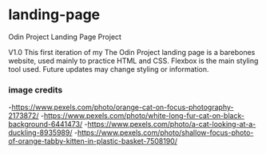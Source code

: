# landing-page
Odin Project Landing Page Project

V1.0 
This first iteration of my The Odin Project landing page is a barebones website, used mainly
to practice HTML and CSS. Flexbox is the main styling tool used.
Future updates may change styling or information.

### image credits
-https://www.pexels.com/photo/orange-cat-on-focus-photography-2173872/ 
-https://www.pexels.com/photo/white-long-fur-cat-on-black-background-6441473/ 
-https://www.pexels.com/photo/a-cat-looking-at-a-duckling-8935989/ 
-https://www.pexels.com/photo/shallow-focus-photo-of-orange-tabby-kitten-in-plastic-basket-7508190/ 
